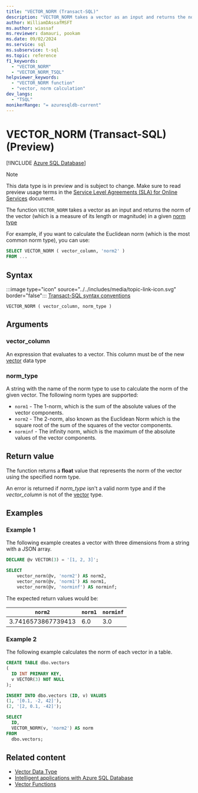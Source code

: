```yaml
---
title: "VECTOR_NORM (Transact-SQL)"
description: "VECTOR_NORM takes a vector as an input and returns the norm of the vector (which is a measure of its length or magnitude) in a given norm type."
author: WilliamDAssafMSFT
ms.author: wiassaf
ms.reviewer: damauri, pookam
ms.date: 09/02/2024
ms.service: sql
ms.subservice: t-sql
ms.topic: reference
f1_keywords:
  - "VECTOR_NORM"
  - "VECTOR_NORM_TSQL"
helpviewer_keywords:
  - "VECTOR_NORM function"
  - "vector, norm calculation"
dev_langs:
  - "TSQL"
monikerRange: "= azuresqldb-current"
---
```

# VECTOR_NORM (Transact-SQL) (Preview)

[!INCLUDE [Azure SQL Database](../../includes/applies-to-version/asdb.md)]

> [!NOTE]
> This data type is in preview and is subject to change. Make sure to read preview usage terms in the [Service Level Agreements (SLA) for Online Services](https://www.microsoft.com/licensing/docs/view/Service-Level-Agreements-SLA-for-Online-Services) document.

The function `VECTOR_NORM` takes a vector as an input and returns the norm of the vector (which is a measure of its length or magnitude) in a given [norm type](https://mathworld.wolfram.com/VectorNorm.html)

For example, if you want to calculate the Euclidean norm (which is the most common norm type), you can use:

```sql
SELECT VECTOR_NORM ( vector_column, 'norm2' )
FROM ...
```
  
## Syntax  
  
:::image type="icon" source="../../includes/media/topic-link-icon.svg" border="false"::: [Transact-SQL syntax conventions](../../t-sql/language-elements/transact-sql-syntax-conventions-transact-sql.md)  

```syntaxsql  
VECTOR_NORM ( vector_column, norm_type )
```

## Arguments

### vector_column

An expression that evaluates to a vector. This column must be of the new [vector](../../t-sql/data-types/vector-data-type.md) data type

### norm_type

A string with the name of the norm type to use to calculate the norm of the given vector. The following norm types are supported:

- `norm1` - The 1-norm, which is the sum of the absolute values of the vector components.
- `norm2` - The 2-norm, also known as the Euclidean Norm which is the square root of the sum of the squares of the vector components.
- `norminf` - The infinity norm, which is the maximum of the absolute values of the vector components.

## Return value

The function returns a **float** value that represents the norm of the vector using the specified norm type.

An error is returned if *norm_type* isn't a valid norm type and if the *vector_column* is not of the [vector](../../t-sql/data-types/vector-data-type.md) type.

## Examples

### Example 1

The following example creates a vector with three dimensions from a string with a JSON array.

```sql
DECLARE @v VECTOR(3) = '[1, 2, 3]';

SELECT 
    vector_norm(@v, 'norm2') AS norm2,
    vector_norm(@v, 'norm1') AS norm1,
    vector_norm(@v, 'norminf') AS norminf;
```

The expected return values would be:

| `norm2`             | `norm1` | `norminf` |
|-------------------|-------|---------|
| 3.7416573867739413| 6.0   | 3.0     |

### Example 2

The following example calculates the norm of each vector in a table.

```sql
CREATE TABLE dbo.vectors
(
  ID INT PRIMARY KEY,
  v VECTOR(3) NOT NULL
);

INSERT INTO dbo.vectors (ID, v) VALUES 
(1, '[0.1, -2, 42]'),
(2, '[2, 0.1, -42]');

SELECT 
  ID, 
  VECTOR_NORM(v, 'norm2') AS norm 
FROM 
  dbo.vectors;
```

## Related content

- [Vector Data Type](../data-types/vector-data-type.md)
- [Intelligent applications with Azure SQL Database](/azure/azure-sql/database/ai-artificial-intelligence-intelligent-applications)
- [Vector Functions](vector-functions-transact-sql.md)
